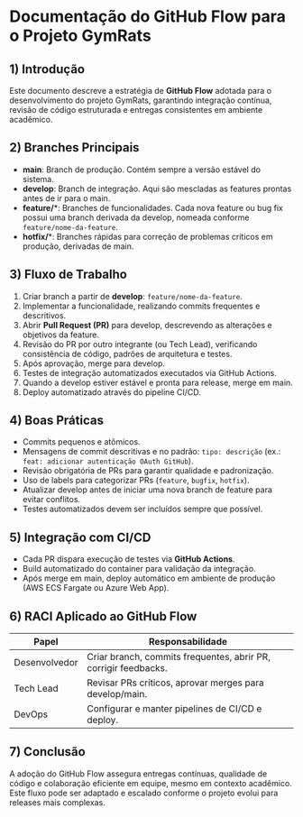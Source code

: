 # Documentação do GitHub Flow para o Projeto GymRats

## 1) Introdução

Este documento descreve a estratégia de **GitHub Flow** adotada para o desenvolvimento do projeto GymRats, garantindo integração contínua, revisão de código estruturada e entregas consistentes em ambiente acadêmico.

## 2) Branches Principais

* **main**: Branch de produção. Contém sempre a versão estável do sistema.
* **develop**: Branch de integração. Aqui são mescladas as features prontas antes de ir para o main.
* **feature/**\*: Branches de funcionalidades. Cada nova feature ou bug fix possui uma branch derivada da develop, nomeada conforme `feature/nome-da-feature`.
* **hotfix/**\*: Branches rápidas para correção de problemas críticos em produção, derivadas de main.

## 3) Fluxo de Trabalho

1. Criar branch a partir de **develop**: `feature/nome-da-feature`.
2. Implementar a funcionalidade, realizando commits frequentes e descritivos.
3. Abrir **Pull Request (PR)** para develop, descrevendo as alterações e objetivos da feature.
4. Revisão do PR por outro integrante (ou Tech Lead), verificando consistência de código, padrões de arquitetura e testes.
5. Após aprovação, merge para develop.
6. Testes de integração automatizados executados via GitHub Actions.
7. Quando a develop estiver estável e pronta para release, merge em main.
8. Deploy automatizado através do pipeline CI/CD.

## 4) Boas Práticas

* Commits pequenos e atômicos.
* Mensagens de commit descritivas e no padrão: `tipo: descrição` (ex.: `feat: adicionar autenticação OAuth GitHub`).
* Revisão obrigatória de PRs para garantir qualidade e padronização.
* Uso de labels para categorizar PRs (`feature`, `bugfix`, `hotfix`).
* Atualizar develop antes de iniciar uma nova branch de feature para evitar conflitos.
* Testes automatizados devem ser incluídos sempre que possível.

## 5) Integração com CI/CD

* Cada PR dispara execução de testes via **GitHub Actions**.
* Build automatizado do container para validação da integração.
* Após merge em main, deploy automático em ambiente de produção (AWS ECS Fargate ou Azure Web App).

## 6) RACI Aplicado ao GitHub Flow

| Papel         | Responsabilidade                                                       |
| ------------- | ---------------------------------------------------------------------- |
| Desenvolvedor | Criar branch, commits frequentes, abrir PR, corrigir feedbacks.        |
| Tech Lead     | Revisar PRs críticos, aprovar merges para develop/main.                |
| DevOps        | Configurar e manter pipelines de CI/CD e deploy.                       |

## 7) Conclusão

A adoção do GitHub Flow assegura entregas contínuas, qualidade de código e colaboração eficiente em equipe, mesmo em contexto acadêmico. Este fluxo pode ser adaptado e escalado conforme o projeto evolui para releases mais complexas.
